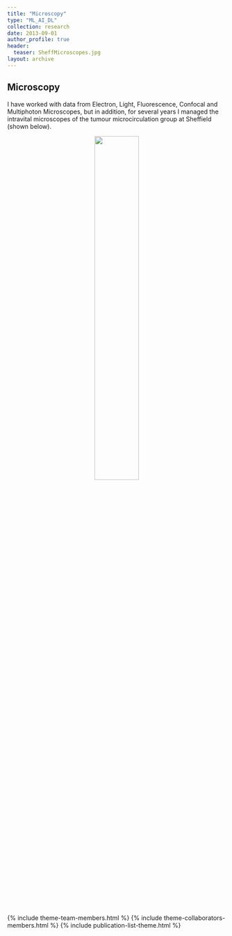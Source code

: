 ```yaml
---
title: "Microscopy"
type: "ML_AI_DL"
collection: research
date: 2013-09-01
author_profile: true
header:
  teaser: SheffMicroscopes.jpg
layout: archive
---
```




<h2>Microscopy </h2>

I have worked with data from Electron, Light, Fluorescence, Confocal and Multiphoton Microscopes, but in addition, for several years I managed the intravital microscopes of the tumour microcirculation group at Sheffield (shown below). <br>



<div style="text-align: center">
<img src='../../images/SheffMicroscopes.jpg' style='width: 45%'> <br> <br>
</div>

{% include theme-team-members.html %}
{% include theme-collaborators-members.html %}
{% include publication-list-theme.html %}

